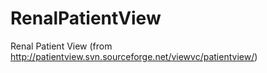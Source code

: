 RenalPatientView
================

Renal Patient View (from http://patientview.svn.sourceforge.net/viewvc/patientview/)